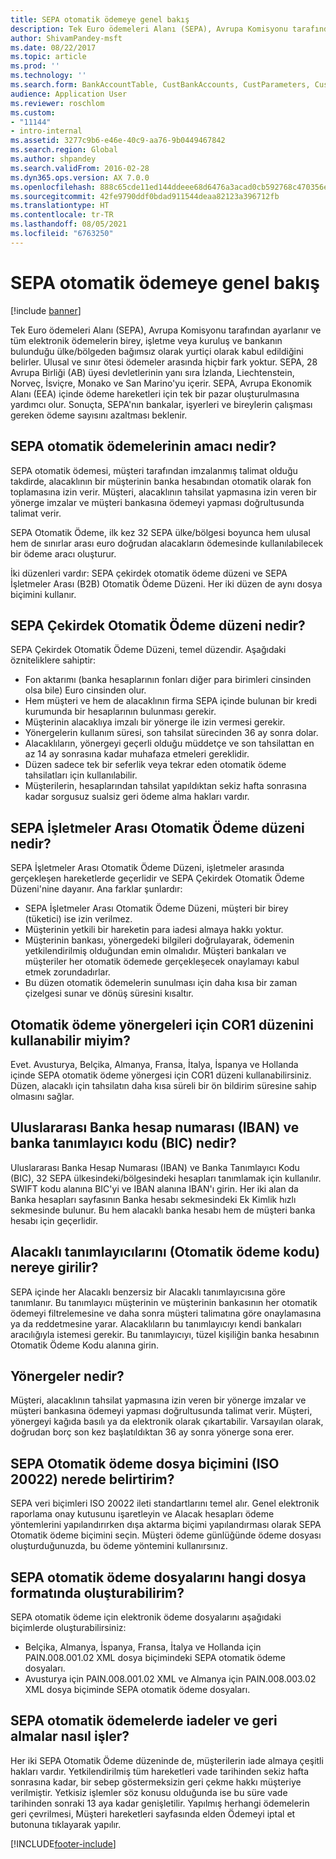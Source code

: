 ```yaml
---
title: SEPA otomatik ödemeye genel bakış
description: Tek Euro ödemeleri Alanı (SEPA), Avrupa Komisyonu tarafından ayarlanır ve tüm elektronik ödemelerin birey, işletme veya kuruluş ve bankanın bulunduğu ülke/bölgeden bağımsız olarak yurtiçi olarak kabul edildiğini belirler. Ulusal ve sınır ötesi ödemeler arasında hiçbir fark yoktur. SEPA, 28 Avrupa Birliği (AB) üyesi devletlerinin yanı sıra İzlanda, Liechtenstein, Norveç, İsviçre, Monako ve San Marino'yu içerir. SEPA, Avrupa Ekonomik Alanı (EEA) içinde ödeme hareketleri için tek bir pazar oluşturulmasına yardımcı olur. Sonuçta, SEPA'nın bankalar, işyerleri ve bireylerin çalışması gereken ödeme sayısını azaltması beklenir.
author: ShivamPandey-msft
ms.date: 08/22/2017
ms.topic: article
ms.prod: ''
ms.technology: ''
ms.search.form: BankAccountTable, CustBankAccounts, CustParameters, CustTable
audience: Application User
ms.reviewer: roschlom
ms.custom:
- "11144"
- intro-internal
ms.assetid: 3277c9b6-e46e-40c9-aa76-9b0449467842
ms.search.region: Global
ms.author: shpandey
ms.search.validFrom: 2016-02-28
ms.dyn365.ops.version: AX 7.0.0
ms.openlocfilehash: 888c65cde11ed144ddeee68d6476a3acad0cb592768c470356ebc2098b596838
ms.sourcegitcommit: 42fe9790ddf0bdad911544deaa82123a396712fb
ms.translationtype: HT
ms.contentlocale: tr-TR
ms.lasthandoff: 08/05/2021
ms.locfileid: "6763250"
---
```

# <a name="sepa-direct-debit-overview"></a>SEPA otomatik ödemeye genel bakış

[!include [banner](../includes/banner.md)]

Tek Euro ödemeleri Alanı (SEPA), Avrupa Komisyonu tarafından ayarlanır ve tüm elektronik ödemelerin birey, işletme veya kuruluş ve bankanın bulunduğu ülke/bölgeden bağımsız olarak yurtiçi olarak kabul edildiğini belirler. Ulusal ve sınır ötesi ödemeler arasında hiçbir fark yoktur. SEPA, 28 Avrupa Birliği (AB) üyesi devletlerinin yanı sıra İzlanda, Liechtenstein, Norveç, İsviçre, Monako ve San Marino'yu içerir. SEPA, Avrupa Ekonomik Alanı (EEA) içinde ödeme hareketleri için tek bir pazar oluşturulmasına yardımcı olur. Sonuçta, SEPA'nın bankalar, işyerleri ve bireylerin çalışması gereken ödeme sayısını azaltması beklenir.   

## <a name="what-is-the-goal-of-sepa-direct-debits"></a>SEPA otomatik ödemelerinin amacı nedir?

SEPA otomatik ödemesi, müşteri tarafından imzalanmış talimat olduğu takdirde, alacaklının bir müşterinin banka hesabından otomatik olarak fon toplamasına izin verir. Müşteri, alacaklının tahsilat yapmasına izin veren bir yönerge imzalar ve müşteri bankasına ödemeyi yapması doğrultusunda talimat verir. 

SEPA Otomatik Ödeme, ilk kez 32 SEPA ülke/bölgesi boyunca hem ulusal hem de sınırlar arası euro doğrudan alacakların ödemesinde kullanılabilecek bir ödeme aracı oluşturur. 

İki düzenleri vardır: SEPA çekirdek otomatik ödeme düzeni ve SEPA İşletmeler Arası (B2B) Otomatik Ödeme Düzeni. Her iki düzen de aynı dosya biçimini kullanır.

## <a name="what-is-the-core-direct-debit-scheme"></a>SEPA Çekirdek Otomatik Ödeme düzeni nedir?
SEPA Çekirdek Otomatik Ödeme Düzeni, temel düzendir. Aşağıdaki özniteliklere sahiptir:
-   Fon aktarımı (banka hesaplarının fonları diğer para birimleri cinsinden olsa bile) Euro cinsinden olur.
-   Hem müşteri ve hem de alacaklının firma SEPA içinde bulunan bir kredi kurumunda bir hesaplarının bulunması gerekir.
-   Müşterinin alacaklıya imzalı bir yönerge ile izin vermesi gerekir.
-   Yönergelerin kullanım süresi, son tahsilat sürecinden 36 ay sonra dolar.
-   Alacaklıların, yönergeyi geçerli olduğu müddetçe ve son tahsilattan en az 14 ay sonrasına kadar muhafaza etmeleri gereklidir.
-   Düzen sadece tek bir seferlik veya tekrar eden otomatik ödeme tahsilatları için kullanılabilir.
-   Müşterilerin, hesaplarından tahsilat yapıldıktan sekiz hafta sonrasına kadar sorgusuz sualsiz geri ödeme alma hakları vardır.

## <a name="what-is-the-sepa-business-to-business-b2b-direct-debit-scheme"></a> SEPA İşletmeler Arası Otomatik Ödeme düzeni nedir?
SEPA İşletmeler Arası Otomatik Ödeme Düzeni, işletmeler arasında gerçekleşen hareketlerde geçerlidir ve SEPA Çekirdek Otomatik Ödeme Düzeni'nine dayanır. Ana farklar şunlardır:
-   SEPA İşletmeler Arası Otomatik Ödeme Düzeni, müşteri bir birey (tüketici) ise izin verilmez.
-   Müşterinin yetkili bir hareketin para iadesi almaya hakkı yoktur.
-   Müşterinin bankası, yönergedeki bilgileri doğrulayarak, ödemenin yetkilendirilmiş olduğundan emin olmalıdır. Müşteri bankaları ve müşteriler her otomatik ödemede gerçekleşecek onaylamayı kabul etmek zorundadırlar.
-   Bu düzen otomatik ödemelerin sunulması için daha kısa bir zaman çizelgesi sunar ve dönüş süresini kısaltır.

## <a name="can-i-use-the-cor1-scheme-for-direct-debit-mandates"></a> Otomatik ödeme yönergeleri için COR1 düzenini kullanabilir miyim?
Evet. Avusturya, Belçika, Almanya, Fransa, İtalya, İspanya ve Hollanda içinde SEPA otomatik ödeme yönergesi için COR1 düzeni kullanabilirsiniz. Düzen, alacaklı için tahsilatın daha kısa süreli bir ön bildirim süresine sahip olmasını sağlar.

## <a name="what-are-international-bank-account-numbers-iban-and-bank-identifier-codes-bic"></a> Uluslararası Banka hesap numarası (IBAN) ve banka tanımlayıcı kodu (BIC) nedir?
Uluslararası Banka Hesap Numarası (IBAN) ve Banka Tanımlayıcı Kodu (BIC), 32 SEPA ülkesindeki/bölgesindeki hesapları tanımlamak için kullanılır. SWIFT kodu alanına BIC'yi ve IBAN alanına IBAN'ı girin. Her iki alan da Banka hesapları sayfasının Banka hesabı sekmesindeki Ek Kimlik hızlı sekmesinde bulunur. Bu hem alacaklı banka hesabı hem de müşteri banka hesabı için geçerlidir.

## <a name="where-do-i-enter-creditor-identifiers-direct-debit-ids"></a> Alacaklı tanımlayıcılarını (Otomatik ödeme kodu) nereye girilir?
SEPA içinde her Alacaklı benzersiz bir Alacaklı tanımlayıcısına göre tanımlanır. Bu tanımlayıcı müşterinin ve müşterinin bankasının her otomatik ödemeyi filtrelemesine ve daha sonra müşteri talimatına göre onaylamasına ya da reddetmesine yarar. Alacaklıların bu tanımlayıcıyı kendi bankaları aracılığıyla istemesi gerekir. Bu tanımlayıcıyı, tüzel kişiliğin banka hesabının Otomatik Ödeme Kodu alanına girin.

## <a name="what-are-mandates"></a> Yönergeler nedir?
Müşteri, alacaklının tahsilat yapmasına izin veren bir yönerge imzalar ve müşteri bankasına ödemeyi yapması doğrultusunda talimat verir. Müşteri, yönergeyi kağıda basılı ya da elektronik olarak çıkartabilir. Varsayılan olarak, doğrudan borç son kez başlatıldıktan 36 ay sonra yönerge sona erer.

## <a name="where-do-i-specify-the-sepa-direct-debit-file-format-iso-20022"></a> SEPA Otomatik ödeme dosya biçimini (ISO 20022) nerede belirtirim?
SEPA veri biçimleri ISO 20022 ileti standartlarını temel alır. Genel elektronik raporlama onay kutusunu işaretleyin ve Alacak hesapları ödeme yöntemlerini yapılandırırken dışa aktarma biçimi yapılandırması olarak SEPA Otomatik ödeme biçimini seçin. Müşteri ödeme günlüğünde ödeme dosyası oluşturduğunuzda, bu ödeme yöntemini kullanırsınız.

## <a name="in-what-file-formats-can-i-generate-sepa-direct-debit-payment-files"></a> SEPA otomatik ödeme dosyalarını hangi dosya formatında oluşturabilirim?
SEPA otomatik ödeme için elektronik ödeme dosyalarını aşağıdaki biçimlerde oluşturabilirsiniz:
-   Belçika, Almanya, İspanya, Fransa, İtalya ve Hollanda için PAIN.008.001.02 XML dosya biçimindeki SEPA otomatik ödeme dosyaları.
-   Avusturya için PAIN.008.001.02 XML ve Almanya için PAIN.008.003.02 XML dosya biçiminde SEPA otomatik ödeme dosyaları.

## <a name="how-do-refunds-and-returns-work-with-sepa-direct-debits"></a> SEPA otomatik ödemelerde iadeler ve geri almalar nasıl işler?
Her iki SEPA Otomatik Ödeme düzeninde de, müşterilerin iade almaya çeşitli hakları vardır. Yetkilendirilmiş tüm hareketleri vade tarihinden sekiz hafta sonrasına kadar, bir sebep göstermeksizin geri çekme hakkı müşteriye verilmiştir. Yetkisiz işlemler söz konusu olduğunda ise bu süre vade tarihinden sonraki 13 aya kadar genişletilir. Yapılmış herhangi ödemelerin geri çevrilmesi, Müşteri hareketleri sayfasında elden Ödemeyi iptal et butonuna tıklayarak yapılır.







[!INCLUDE[footer-include](../../includes/footer-banner.md)]